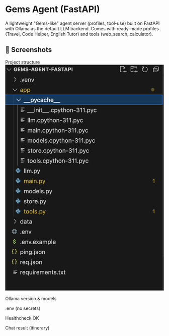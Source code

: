 # Gems Agent (FastAPI)

A lightweight "Gems-like" agent server (profiles, tool-use) built on FastAPI with Ollama as the default LLM backend. Comes with ready-made profiles (Travel, Code Helper, English Tutor) and tools (web_search, calculator).


## 📸 Screenshots


Project structure
![Project structure](pics/1.png)



Ollama version & models



.env (no secrets)



Healthcheck OK



Chat result (itinerary)

